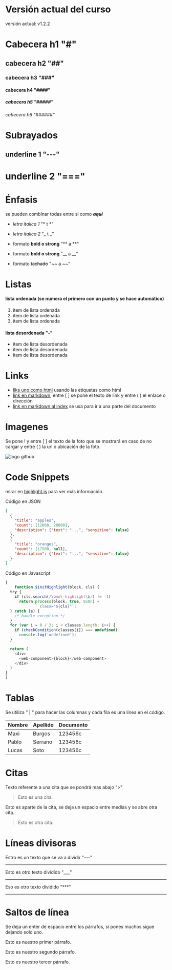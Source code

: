 # Versión actual del curso
versión actual: v1.2.2

# Cabecera h1 "#"
## cabecera h2 "##"
### cabecera h3 "###"
#### cabecera h4 "####"
##### cabecera h5 "#####"
###### cabecera h6 "######"

# Subrayados

underline 1 "---"
---

underline 2 "==="
===

# Énfasis
se pueden combinar todas entre si como ***~~aqui~~***

- *letra italica 1* "* t *"
- _letra italica 2_ "_ t _"

- formato **bold o strong** "** a **"
- formato __bold o strong__
"__ a __"

- formato ~~tachado~~ "~~ a ~~"

# Listas
#### lista ordenada (se numera el primero con un punto y se hace automático)
1. item de lista ordenada
2. item de lista ordenada
3. item de lista ordenada

#### lista desordenada "-"
- item de lista desordenada
- item de lista desordenada
- item de lista desordenada

# Links

- <a href="https://google.es">liks uno como html</a> usando las etiquetas como html
- [link en markdown](http://google.com), entre [ ] se pone el texto de link y entre ( ) el enlace o dirección
- [link en markdown al index](index.html) se usa para ir a una parte del documento

# Imagenes

Se pone ! y entre [ ] el texto de la foto que se mostrará en caso de no cargar y entre ( ) la url o ubicación de la foto.

![logo github](https://logos-world.net/wp-content/uploads/2020/11/GitHub-Symbol.png)

# Code Snippets

mirar en [highlight.js](https://highlightjs.org/) para ver más información.

Código en JSON

```JSON
[
  {
    "title": "apples",
    "count": [12000, 20000],
    "description": {"text": "...", "sensitive": false}
  },
  {
    "title": "oranges",
    "count": [17500, null],
    "description": {"text": "...", "sensitive": false}
  }
]
```

Código en Javascript

```Javascript
[
    function $initHighlight(block, cls) {
  try {
    if (cls.search(/\bno\-highlight\b/) != -1)
      return process(block, true, 0x0F) +
             ` class="${cls}"`;
  } catch (e) {
    /* handle exception */
  }
  for (var i = 0 / 2; i < classes.length; i++) {
    if (checkCondition(classes[i]) === undefined)
      console.log('undefined');
  }

  return (
    <div>
      <web-component>{block}</web-component>
    </div>
  )
}
]
```

# Tablas

Se utiliza " | " para hacer las columnas y cada fila es una línea en el código. 

 | Nombre | Apellido | Documento |
 |--------|----------|----------|
 | Maxi | Burgos | 123456c |
 | Pablo | Serrano | 123456c |
 | Lucas | Soto | 123456c |

# Citas
Texto referente a una cita que se pondrá mas abajo ">"
> Esto es una cita. 

Esto es aparte de la cita, se deja un espacio entre medias y se abre otra cita.
> Esto es otra cita.

# Líneas divisoras

Estro es un texto que se va a dividir "---"

---

Esto es otro texto dividido "___"

___

Eso es otro texto dividido "***" 

***

# Saltos de línea

Se deja un enter de espacio entre los párrafos, si pones muchos sigue dejando solo uno.

Esto es nuestro primer párrafo.

Esto es nuestro segundo párrafo.

Esto es nuestro tercer párrafo.